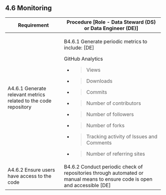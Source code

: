 **4.6 Monitoring**
--------------

<table>
<thead>
<tr class="header">
<th><strong>Requirement</strong></th>
<th><strong>Procedure</strong> [Role - Data Steward (DS) or Data Engineer (DE)]</th>
</tr>
</thead>
<tbody>
<tr class="odd">
<td>A4.6.1 Generate relevant metrics related to the code repository</td>
<td><p>B4.6.1 Generate periodic metrics to include: [DE]</p>
<p>GitHub Analytics</p>
<ul>
<li><blockquote>
<p>Views</p>
</blockquote></li>
<li><blockquote>
<p>Downloads</p>
</blockquote></li>
<li><blockquote>
<p>Commits</p>
</blockquote></li>
<li><blockquote>
<p>Number of contributors</p>
</blockquote></li>
<li><blockquote>
<p>Number of followers</p>
</blockquote></li>
<li><blockquote>
<p>Number of forks</p>
</blockquote></li>
<li><blockquote>
<p>Tracking activity of Issues and Comments</p>
</blockquote></li>
<li><blockquote>
<p>Number of referring sites</p>
</blockquote></li>
</ul></td>
</tr>
<tr class="even">
<td>A4.6.2 Ensure users have access to the code</td>
<td>B4.6.2 Conduct periodic check of repositories through automated or manual means to ensure code is open and accessible [DE]</td>
</tr>
</tbody>
</table>
